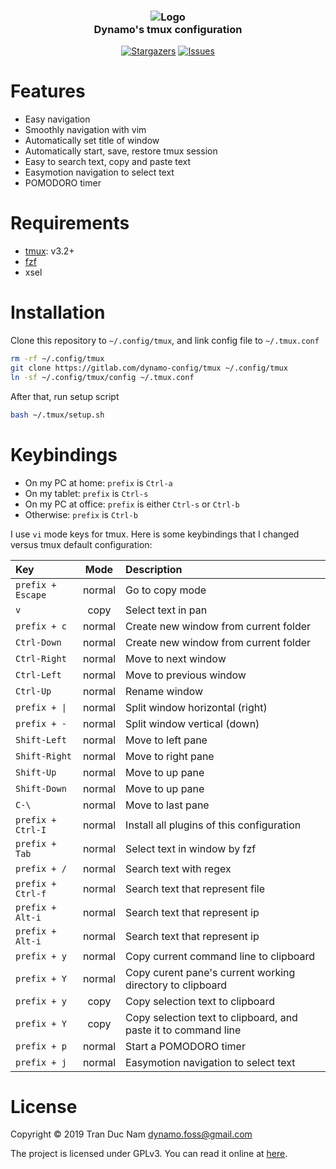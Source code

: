 <h3 align="center">
	<img src="https://imgur.com/J1cHwCY" alt="Logo"/><br/>
    Dynamo's tmux configuration
</h3>

<p align="center">
	<a href="https://github.com/dynamotn/tmux-config/stargazers">
		<img alt="Stargazers" src="https://img.shields.io/github/stars/dynamotn/tmux-config?style=for-the-badge&logo=starship&color=C9CBFF&logoColor=D9E0EE&labelColor=302D41"></a>
	<a href="https://github.com/dynamotn/tmux-config/issues">
		<img alt="Issues" src="https://img.shields.io/github/issues/dynamotn/tmux-config?style=for-the-badge&logo=gitbook&color=B5E8E0&logoColor=D9E0EE&labelColor=302D41"></a>
</p>

Features
========

* Easy navigation
* Smoothly navigation with vim
* Automatically set title of window
* Automatically start, save, restore tmux session
* Easy to search text, copy and paste text
* Easymotion navigation to select text
* POMODORO timer

Requirements
============

* [tmux](https://github.com/tmux/tmux): v3.2+
* [fzf](https://github.com/junegunn/fzf)
* xsel

Installation
============

Clone this repository to `~/.config/tmux`, and link config file to `~/.tmux.conf`
```bash
rm -rf ~/.config/tmux
git clone https://gitlab.com/dynamo-config/tmux ~/.config/tmux
ln -sf ~/.config/tmux/config ~/.tmux.conf
```

After that, run setup script
```bash
bash ~/.tmux/setup.sh
```

Keybindings
===========
- On my PC at home: `prefix` is `Ctrl-a`
- On my tablet: `prefix` is `Ctrl-s`
- On my PC at office: `prefix` is either `Ctrl-s` or `Ctrl-b`
- Otherwise: `prefix` is `Ctrl-b`

I use `vi` mode keys for tmux.
Here is some keybindings that I changed versus tmux default configuration:

| Key | Mode | Description |
|:----|:----:|:------------|
|`prefix + Escape`|normal|Go to copy mode|
|`v`|copy|Select text in pan|
|`prefix + c`|normal|Create new window from current folder|
|`Ctrl-Down`|normal|Create new window from current folder|
|`Ctrl-Right`|normal|Move to next window|
|`Ctrl-Left`|normal|Move to previous window|
|`Ctrl-Up`|normal|Rename window|
|`prefix + \|`|normal|Split window horizontal (right)|
|`prefix + -`|normal|Split window vertical (down)|
|`Shift-Left`|normal|Move to left pane|
|`Shift-Right`|normal|Move to right pane|
|`Shift-Up`|normal|Move to up pane|
|`Shift-Down`|normal|Move to up pane|
|`C-\`|normal|Move to last pane|
|`prefix + Ctrl-I`|normal|Install all plugins of this configuration|
|`prefix + Tab`|normal|Select text in window by fzf|
|`prefix + /`|normal|Search text with regex|
|`prefix + Ctrl-f`|normal|Search text that represent file|
|`prefix + Alt-i`|normal|Search text that represent ip|
|`prefix + Alt-i`|normal|Search text that represent ip|
|`prefix + y`|normal|Copy current command line to clipboard|
|`prefix + Y`|normal|Copy curent pane's current working directory to clipboard|
|`prefix + y`|copy|Copy selection text to clipboard|
|`prefix + Y`|copy|Copy selection text to clipboard, and paste it to command line|
|`prefix + p`|normal|Start a POMODORO timer|
|`prefix + j`|normal|Easymotion navigation to select text|

License
========

Copyright © 2019 Tran Duc Nam <dynamo.foss@gmail.com>

The project is licensed under GPLv3.
You can read it online at [here](https://choosealicense.com/licenses/gpl-3.0/).
